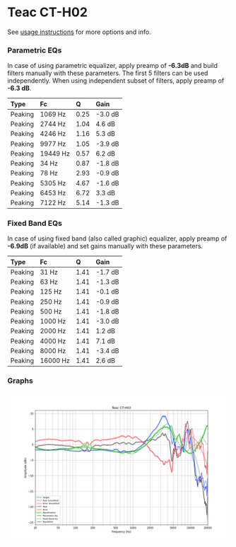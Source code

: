 # Teac CT-H02
See [usage instructions](https://github.com/jaakkopasanen/AutoEq#usage) for more options and info.

### Parametric EQs
In case of using parametric equalizer, apply preamp of **-6.3dB** and build filters manually
with these parameters. The first 5 filters can be used independently.
When using independent subset of filters, apply preamp of **-6.3 dB**.

| Type    | Fc       |    Q | Gain    |
|:--------|:---------|:-----|:--------|
| Peaking | 1069 Hz  | 0.25 | -3.0 dB |
| Peaking | 2744 Hz  | 1.04 | 4.6 dB  |
| Peaking | 4246 Hz  | 1.16 | 5.3 dB  |
| Peaking | 9977 Hz  | 1.05 | -3.9 dB |
| Peaking | 19449 Hz | 0.57 | 6.2 dB  |
| Peaking | 34 Hz    | 0.87 | -1.8 dB |
| Peaking | 78 Hz    | 2.93 | -0.9 dB |
| Peaking | 5305 Hz  | 4.67 | -1.6 dB |
| Peaking | 6453 Hz  | 6.72 | 3.3 dB  |
| Peaking | 7122 Hz  | 5.14 | -1.3 dB |

### Fixed Band EQs
In case of using fixed band (also called graphic) equalizer, apply preamp of **-6.9dB**
(if available) and set gains manually with these parameters.

| Type    | Fc       |    Q | Gain    |
|:--------|:---------|:-----|:--------|
| Peaking | 31 Hz    | 1.41 | -1.7 dB |
| Peaking | 63 Hz    | 1.41 | -1.3 dB |
| Peaking | 125 Hz   | 1.41 | -0.1 dB |
| Peaking | 250 Hz   | 1.41 | -0.9 dB |
| Peaking | 500 Hz   | 1.41 | -1.8 dB |
| Peaking | 1000 Hz  | 1.41 | -3.0 dB |
| Peaking | 2000 Hz  | 1.41 | 1.2 dB  |
| Peaking | 4000 Hz  | 1.41 | 7.1 dB  |
| Peaking | 8000 Hz  | 1.41 | -3.4 dB |
| Peaking | 16000 Hz | 1.41 | 2.6 dB  |

### Graphs
![](./Teac%20CT-H02.png)